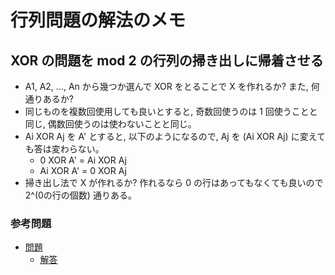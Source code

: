 # 行列問題の解法のメモ

## XOR の問題を mod 2 の行列の掃き出しに帰着させる

- A1, A2, ..., An から幾つか選んで XOR をとることで X を作れるか? また, 何通りあるか?
- 同じものを複数回使用しても良いとすると, 奇数回使うのは 1 回使うことと同じ, 偶数回使うのは使わないことと同じ。
- Ai XOR Aj を A' とすると, 以下のようになるので, Aj を (Ai XOR Aj) に変えても答は変わらない。
  - 0 XOR A' = Ai XOR Aj
  - Ai XOR A' = 0 XOR Aj
- 掃き出し法で X が作れるか? 作れるなら 0 の行はあってもなくても良いので 2^(0の行の個数) 通りある。

### 参考問題

- [問題](https://atcoder.jp/contests/typical90/tasks/typical90_be)
  - [解答](../../atcoder/other/typical90/057.cpp)
